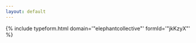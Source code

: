 ```yaml
---
layout: default
---
```


{% include typeform.html domain='"elephantcollective"' formId='"jkKzyX"' %}
